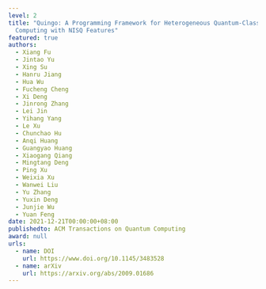 ```yaml
---
level: 2
title: "Quingo: A Programming Framework for Heterogeneous Quantum-Classical
  Computing with NISQ Features"
featured: true
authors:
  - Xiang Fu
  - Jintao Yu
  - Xing Su
  - Hanru Jiang
  - Hua Wu
  - Fucheng Cheng
  - Xi Deng
  - Jinrong Zhang
  - Lei Jin
  - Yihang Yang
  - Le Xu
  - Chunchao Hu
  - Anqi Huang
  - Guangyao Huang
  - Xiaogang Qiang
  - Mingtang Deng
  - Ping Xu
  - Weixia Xu
  - Wanwei Liu
  - Yu Zhang
  - Yuxin Deng
  - Junjie Wu
  - Yuan Feng
date: 2021-12-21T00:00:00+08:00
publishedto: ACM Transactions on Quantum Computing
award: null
urls:
  - name: DOI
    url: https://www.doi.org/10.1145/3483528
  - name: arXiv
    url: https://arxiv.org/abs/2009.01686
---
```

